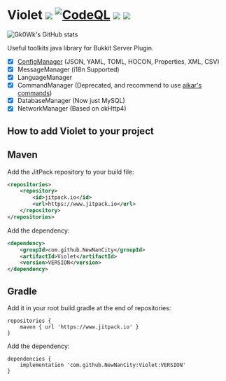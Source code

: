 # Violet [![](https://www.jitpack.io/v/NewNanCity/Violet.svg)](https://www.jitpack.io/#NewNanCity/Violet) [![CodeQL](https://github.com/NewNanCity/Violet/actions/workflows/codeql-analysis.yml/badge.svg)](https://github.com/NewNanCity/Violet/actions/workflows/codeql-analysis.yml) [![](https://github.com/NewNanCity/Violet/actions/workflows/gradle.yml/badge.svg)](https://github.com/NewNanCity/Violet/actions/workflows/gradle.yml) [![](https://img.shields.io/badge/Join-NewNanCity-yellow)](https://www.newnan.city)

![Gk0Wk's GitHub stats](https://github-readme-stats.vercel.app/api?username=Gk0Wk&theme=dracula&show_icons=true&count_private=true)

Useful toolkits java library for Bukkit Server Plugin.

- [x] [ConfigManager](./docs/config.md) (JSON, YAML, TOML, HOCON, Properties, XML, CSV)
- [x] MessageManager (i18n Supported)
- [x] LanguageManager
- [x] CommandManager (Deprecated, and recommend to use [aikar's commands](https://github.com/aikar/commands))
- [x] DatabaseManager (Now just MySQL)
- [x] NetworkManager (Based on okHttp4)

## How to add Violet to your project

## Maven

Add the JitPack repository to your build file:

```xml
<repositories>
    <repository>
        <id>jitpack.io</id>
        <url>https://www.jitpack.io</url>
    </repository>
</repositories>
```

Add the dependency:

```xml
<dependency>
    <groupId>com.github.NewNanCity</groupId>
    <artifactId>Violet</artifactId>
    <version>VERSION</version>
</dependency>
```

## Gradle

Add it in your root build.gradle at the end of repositories:

```
repositories {
    maven { url 'https://www.jitpack.io' }
}
```

Add the dependency:

```
dependencies {
    implementation 'com.github.NewNanCity:Violet:VERSION'
}
```
